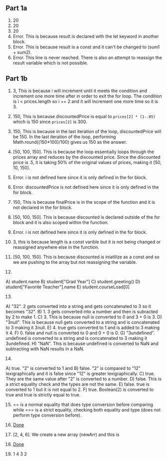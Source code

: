 ## Part 1a
1. 20
2. 20
3. 20
4. Error. This is because result is declared with the let keyword in another block.
5. Error. This is because result is a const and it can't be changed to (sum1 + sum2).
6. Error. This line is never reached. There is also an attempt to reassign the result variable which is not possible.

## Part 1b
1. 3, This is because i will increment until it meets the condition and increment one more time after in order to exit the for loop. The condition is i < prices.length so i == 2 and it will increment one more time so it is 3.
2. 150, This is because discountedPrice is equal to ```prices[2] * (1-.05)``` which is 150 since ```prices[2]``` is 300. 
3. 150, This is because in the last iteration of the loop, discountedPrice will be 150. In the last iteration of the loop, performing Math.round((150*100)/100) gives us 150 as the answer.
4. [50, 100, 150]. This is because the loop essentially loops through the prices array and reduces by the discounted price. Since the discounted price is .5, it is taking 50% of the original values of prices, making it [50, 10, 150].
5. Error. i is not defined here since it is only defined in the for block.
6. Error. discountedPrice is not defined here since it is only defined in the for block.
7. 150, This is because finalPrice is in the scope of the function and it is not declared in the for block.
8. [50, 100, 150]. This is because discounted is declared outside of the for block and it is also scoped within the function.
9. Error. i is not defined here since it is only defined in the for block.
10. 3, this is because length is a const varible but it is not being changed or reassigned anywhere else in the function. 
11. [50, 100, 150]. This is because discounted is iniatilize as a const and so we are pushing to the array but not reassigning the variable.

12. 
A) student.name
B) student["Grad Year"]
C) student.greeting()
D) student["Favorite Teacher"].name
E) student.courseLoad[0]

13. 
A) "32". 2 gets converted into a string and gets concatenated to 3 so it becomes "32".
B) 1. 3 gets converted into a number and then is subracted by 2 to make 1.
C) 3. This is because null is converted to 0 and 3 + 0 is 3.
D) "3null". This is because null gets converted to a string and is concatenated to 3 making it 3null.
E) 4. true gets converted to 1 and is added to 3 making it 4.
F) 0. false and null is converted to 0 and 0 + 0 is 0.
G) "3undefined". undefined is converted to a string and is concatenated to 3 making it 3undefined.
H) "NaN". This is because undefined is converted to NaN and subtracting with NaN results in a NaN.

14. 
A) true. "2" is converted to 1 and 
B) false. "2" is compared to "12" lexigraphically and it is false since "12" is greater lexigraphically.
C) true. They are the same value after "2" is converted to a number.
D) false. This is a strict equality check and the types are not the same.
E) false. true is converted to 1 but it is not equal to 2.
F) true. Boolean(2) is converted to true and true is strictly equal to true.

15. == is a normal equality that does type conversion before comparing while === is a strict equality, checking both equality and type (does not perform type conversion before). 

16. [Done](./part1b-question16.js)

17. [2, 4, 6]. We create a new array (newArr) and this is 

18. [Done](./part1b-question18.js)

19. 1
    4
    3
    2
